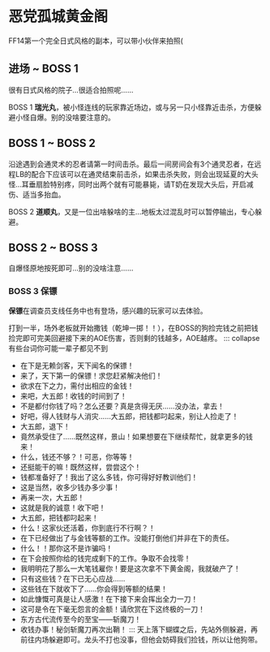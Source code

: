 # 恶党孤城黄金阁

FF14第一个完全日式风格的副本，可以带小伙伴来拍照(

## 进场 ~ BOSS 1 

很有日式风格的院子…很适合拍照呢……

BOSS 1 **瑞光丸**，被小怪连线的玩家靠近场边，或与另一只小怪靠近击杀，方便躲避小怪自爆。别的没啥要注意的。

## BOSS 1 ~ BOSS 2

沿途遇到会通灵术的忍者请第一时间击杀。最后一间房间会有3个通灵忍者，在远程LB的配合下应该可以在通灵结束前击杀，如果击杀失败，则会出现延夏的大头怪…耳垂扇脸特别疼，同时出两个就有可能暴毙，请<Role name="tank" /><Role name="healer" />T奶在发现大头后，开启减伤、适当多抬血。

BOSS 2 **道顺丸**，又是一位出啥躲啥的主…地板太过混乱时可以暂停输出，专心躲避。

## BOSS 2 ~ BOSS 3

自爆怪原地按死即可…别的没啥注意……

### BOSS 3 保镖

**保镖**在调查员支线任务中也有登场，感兴趣的玩家可以去体验。

打到一半，场外老板就开始撒钱（乾坤一掷！！），在BOSS的狗捡完钱之前把钱捡完即可完美回避接下来的AOE伤害，否则剩的钱越多，AOE越疼。
::: collapse 有些台词你可能一辈子都见不到
* 在下是无赖剑客，天下闻名的保镖！
* 来了，天下第一的保镖！求您赶紧解决他们！
* 欲求在下之力，需付出相应的金钱！
* 来吧，大五郎！收钱的时间到了！
* 不是都付你钱了吗？怎么还要？真是贪得无厌……没办法，拿去！
* 好吧，得人钱财与人消灾……大五郎，把钱都叼起来，别让人捡走了！
* 大五郎，退下！
* 竟然承受住了……既然这样，景山！如果想要在下继续帮忙，就拿更多的钱来！
* 什么，钱还不够？！可恶，你等等！
* 还挺能干的嘛！既然这样，尝尝这个！
* 钱都准备好了！我出了这么多钱，你可得好好教训他们！
* 这是当然，收多少钱办多少事！
* 再来一次，大五郎！
* 这就是我的诚意！收下吧！
* 大五郎，把钱都叼起来！
* 什么！这家伙还活着，你到底行不行啊？！
* 在下已经做出了与金钱等额的工作。没能打倒他们并非在下的责任。
* 什么！！那你这不是诈骗吗！
* 在下会按照你给的钱完成剩下的工作。争取不会找零！
* 我明明花了那么一大笔钱雇你！要是这次拿不下黄金阁，我就破产了！
* 只有这些钱？在下已无心应战……
* 这些钱在下就收下了……你会得到等额的结果！
* 如此慷慨可真是让人感激！在下接下来会挥出全力一刀！
* 这可是令在下毫无怨言的金额！请欣赏在下这终极的一刀！
* 东方古代流传至今的至宝——斩魔刀！
* 收钱办事！秘剑斩魔刀再次出鞘！
:::
天上落下蝴蝶之后，先站外侧躲避，再前往内场躲避即可。龙头不打也没事，但他会妨碍我们捡钱，所以让他狗带。